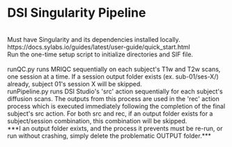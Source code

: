 # DSI Singularity Pipeline
<br/>
Must have Singularity and its dependencies installed locally.
<br/>
https://docs.sylabs.io/guides/latest/user-guide/quick_start.html
<br/>
Run the one-time setup script to initialize directories and SIF file.
<br/>
<br/>
runQC.py runs MRIQC sequentially on each subject's T1w and T2w scans, one session at a time. If a session output folder exists (ex. sub-01/ses-X/) already, subject 01's session X will be skipped.
<br/>
runPipeline.py runs DSI Studio's 'src' action sequentially for each subject's diffusion scans. The outputs from this process are used in the 'rec' action process which is executed immediately following the completion of the final subject's src action. For both src and rec, if an output folder exists for a subject/session combination, this combination will be skipped.
<br/>
***I an output folder exixts, and the process it prevents must be re-run, or run without crashing, simply delete the problematic OUTPUT folder.***